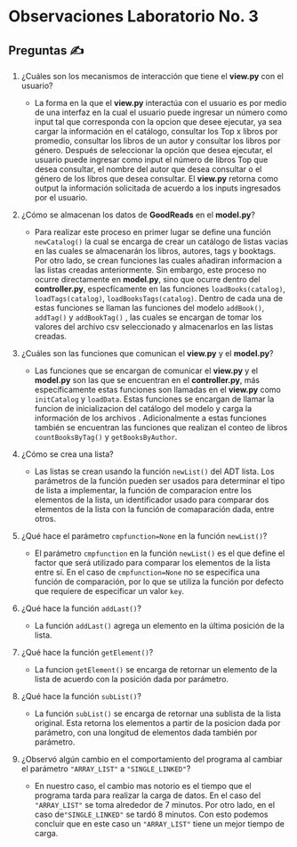 # Observaciones Laboratorio No. 3

## Preguntas :writing_hand:

1. ¿Cuáles son los mecanismos de interacción que tiene el __view.py__ con el usuario?
   * La forma en la que el __view.py__ interactúa con el usuario es por medio de una interfaz en la cual el usuario puede ingresar un número como input tal que corresponda con la opcion que desee ejecutar, ya sea cargar la información en el catálogo, consultar los Top x libros por promedio, consultar los libros de un autor y consultar los libros por género. Después de seleccionar la opción que desea ejecutar, el usuario puede ingresar como input el número de libros Top que desea consultar, el nombre del autor que desea consultar o el género de los libros que desea consultar. El __view.py__ retorna como output la información solicitada de acuerdo a los inputs ingresados por el usuario.

2. ¿Cómo se almacenan los datos de __GoodReads__ en el __model.py__?
    * Para realizar este proceso en primer lugar se define una función ```newCatalog()``` la cual se encarga de crear un catálogo de listas vacias en las cuales se almacenarán los libros, autores, tags y booktags. Por otro lado, se crean funciones las cuales añadiran informacion a las listas creadas anteriormente. Sin embargo, este proceso no ocurre directamente en __model.py__, sino que ocurre dentro del __controller.py__, especfícamente en las funciones ```loadBooks(catalog)```, ```loadTags(catalog)```, ```loadBooksTags(catalog)```. Dentro de cada una de estas funciones se llaman las funciones del modelo ```addBook()```, ```addTag()``` y ```addBookTag()``` , las cuales se encargan de tomar los valores del archivo csv seleccionado y almacenarlos en las listas creadas.
    
3. ¿Cuáles son las funciones que comunican el __view.py__ y el __model.py__?
    * Las funciones que se encargan de comunicar el __view.py__ y el __model.py__ son las que se encuentran en el __controller.py__, más específicamente estas funciones son llamadas en el __view.py__ como ```initCatalog``` y ```loadData```. Estas funciones se encargan de llamar la funcion de inicializacion del catálogo del modelo y carga la información de los archivos . Adicionalmente a estas funciones también se encuentran las funciones que realizan el conteo de libros ```countBooksByTag()``` y ```getBooksByAuthor```.
    
4. ¿Cómo se crea una lista?
    * Las listas se crean usando la función ```newList()``` del ADT lista. Los parámetros de la función pueden ser usados para determinar el tipo de lista a implementar, la función de comparacion entre los elementos de la lista, un identificador usado para comparar dos elementos de la lista con la función de comaparación dada, entre otros.

5. ¿Qué hace el parámetro ```cmpfunction=None``` en la función ```newList()```?
    * El parámetro ```cmpfunction``` en la función ```newList()``` es el que define el factor que será utilizado para comparar los elementos de la lista entre sí. En el caso de ```cmpfunction=None``` no se especifica una función de comparación, por lo que se utiliza la función por defecto que requiere de especificar un valor ```key```.

6. ¿Qué hace la función ```addLast()```?
    * La función ```addLast()``` agrega un elemento en la última posición de la lista.

7. ¿Qué hace la función ```getElement()```?
    * La funcion ```getElement()``` se encarga de retornar un elemento de la lista de acuerdo con la posición dada por parámetro.
    
8. ¿Qué hace la función ```subList()```?
    * La función ```subList()``` se encarga de retornar una sublista de la lista original. Esta retorna los elementos a partir de la
    posicion dada por parámetro, con una longitud de elementos dada también por parámetro.

9. ¿Observó algún cambio en el comportamiento del programa al cambiar el parámetro ```"ARRAY_LIST"``` a ```"SINGLE_LINKED"```?
    * En nuestro caso, el cambio mas notorio es el tiempo que el programa tarda para realizar la carga de datos. En el caso del ```"ARRAY_LIST"``` se toma alrededor de 7 minutos. Por otro lado, en el caso de```"SINGLE_LINKED"``` se tardó 8 minutos. Con esto podemos concluir que en este caso un ```"ARRAY_LIST"``` tiene un mejor tiempo de carga.
